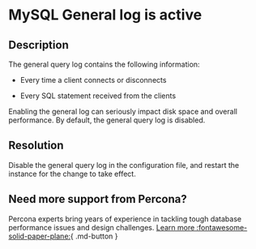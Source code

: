 # MySQL General log is active

## Description

The general query log contains the following information:

* Every time a client connects or disconnects

* Every SQL statement received from the clients

Enabling the general log can seriously impact disk space and overall performance. By default, the general query log is disabled.

## Resolution

Disable the general query log in the configuration file, and restart the instance for the change to take effect.

## Need more support from Percona?

Percona experts bring years of experience in tackling tough database performance issues and design challenges.
[Learn more :fontawesome-solid-paper-plane:](https://per.co.na/subscribe){ .md-button }

